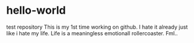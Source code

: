 # hello-world
test repository
This is my 1st time working on github.
I hate it already just like i hate my life.
Life is a meaningless emotionall rollercoaster.
Fml..
